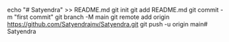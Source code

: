 echo "# Satyendra" >> README.md
git init
git add README.md
git commit -m "first commit"
git branch -M main
git remote add origin https://github.com/Satyendrajnv/Satyendra.git
git push -u origin main# Satyendra
